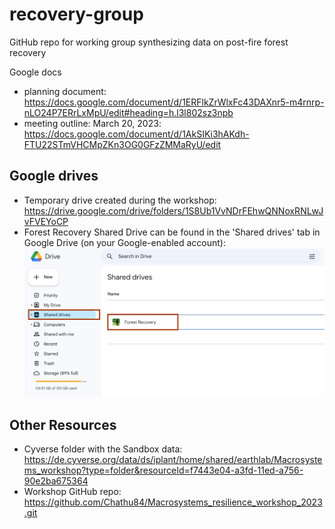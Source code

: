 # recovery-group

GitHub repo for working group synthesizing data on post-fire forest recovery

Google docs
- planning document: https://docs.google.com/document/d/1ERFlkZrWlxFc43DAXnr5-m4rnrp-nLO24P7ERrLxMpU/edit#heading=h.l3l802sz3npb
- meeting outline: March 20, 2023: https://docs.google.com/document/d/1AkSIKi3hAKdh-FTU22STmVHCMpZKn3OG0GFzZMMaRyU/edit

## Google drives

- Temporary drive created during the workshop: https://drive.google.com/drive/folders/1S8Ub1VvNDrFEhwQNNoxRNLwJvFVEYoCP
- Forest Recovery Shared Drive can be found in the 'Shared drives' tab in Google Drive (on your Google-enabled account):
![Shared Drive](photos_from_workinggroup/forestrecovery_shareddrive.png)

## Other Resources
- Cyverse folder with the Sandbox data: https://de.cyverse.org/data/ds/iplant/home/shared/earthlab/Macrosystems_workshop?type=folder&resourceId=f7443e04-a3fd-11ed-a756-90e2ba675364
- Workshop GitHub repo: https://github.com/Chathu84/Macrosystems_resilience_workshop_2023.git
